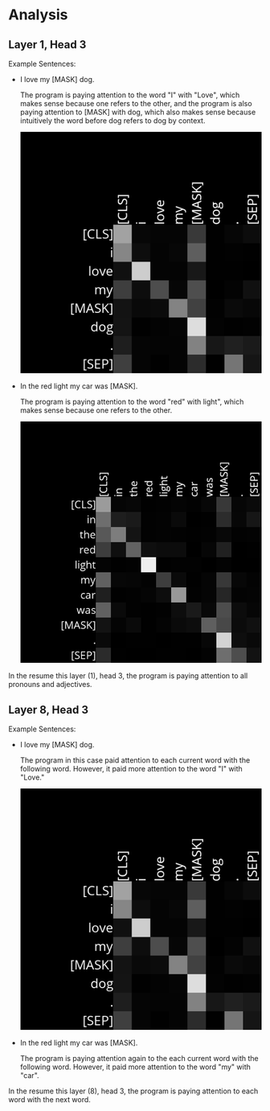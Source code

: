 # Analysis

## Layer 1, Head 3 

Example Sentences:

- I love my [MASK] dog.

    The program is paying attention to the word "I" with "Love", which makes sense because one refers to the other, and the program is also paying attention to [MASK] with dog, which also makes sense because intuitively the word before dog refers to dog by context.  

    ![](docs\images\dog_layer_1_head_3.png)

- In the red light my car was [MASK].

    The program is paying attention to the word "red" with light", which makes sense because one refers to the other.  

    ![](docs/images/car_layer_1_head_3.png)

In the resume this layer (1), head 3, the program is paying attention to all pronouns and adjectives.

## Layer 8, Head 3

Example Sentences:
- I love my [MASK] dog.

    The program in this case paid attention to each current word with the following word. However, it paid more attention to the word "I" with "Love."

    ![](docs\images\dog_layer_1_head_3.png)

- In the red light my car was [MASK].

    The program is paying attention again to the each current word with the following word. However, it paid more attention to the word "my" with "car".

In the resume this layer (8), head 3, the program is paying attention to each word with the next word.

